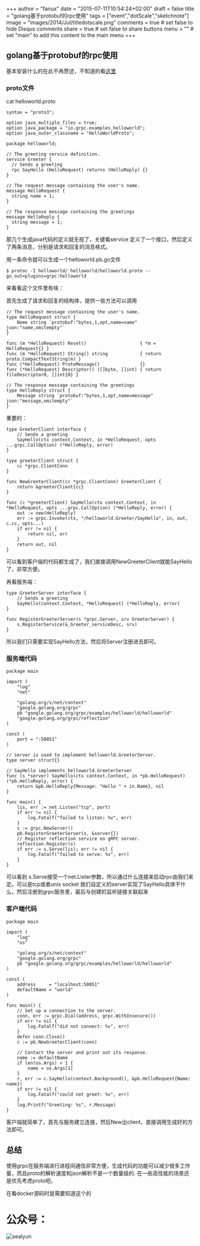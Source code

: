 +++
author = "fanux"
date = "2015-07-11T10:54:24+02:00"
draft = false
title = "golang基于protobuf的rpc使用"
tags = ["event","dotScale","sketchnote"]
image = "images/2014/Jul/titledotscale.png"
comments = true     # set false to hide Disqus comments
share = true        # set false to share buttons
menu = ""           # set "main" to add this content to the main menu
+++

## golang基于protobuf的rpc使用
基本安装什么的在此不再赘述，不知道的看[这里](http://www.grpc.io/docs/quickstart/go.html)

### proto文件
cat helloworld.proto
```
syntax = "proto3";

option java_multiple_files = true;
option java_package = "io.grpc.examples.helloworld";
option java_outer_classname = "HelloWorldProto";

package helloworld;

// The greeting service definition.
service Greeter {
  // Sends a greeting
  rpc SayHello (HelloRequest) returns (HelloReply) {}
}

// The request message containing the user's name.
message HelloRequest {
  string name = 1;
}

// The response message containing the greetings
message HelloReply {
  string message = 1;
}
```
那几个生成java代码的定义就无视了，关键看service
定义了一个接口，然后定义了两条消息，分别是请求和回复的消息格式。

用一条命令就可以生成一个helloworld.pb.go文件
```
$ protoc -I helloworld/ helloworld/helloworld.proto --go_out=plugins=grpc:helloworld
```
来看看这个文件里有啥：

首先生成了请求和回复的结构体，提供一些方法可以调用
```
// The request message containing the user's name.
type HelloRequest struct {
    Name string `protobuf:"bytes,1,opt,name=name" json:"name,omitempty"`
}

func (m *HelloRequest) Reset()                    { *m = HelloRequest{} }
func (m *HelloRequest) String() string            { return proto.CompactTextString(m) }
func (*HelloRequest) ProtoMessage()               {}
func (*HelloRequest) Descriptor() ([]byte, []int) { return fileDescriptor0, []int{0} }

// The response message containing the greetings
type HelloReply struct {
    Message string `protobuf:"bytes,1,opt,name=message" json:"message,omitempty"`
}
```

重要的：
```
type GreeterClient interface {
    // Sends a greeting
    SayHello(ctx context.Context, in *HelloRequest, opts ...grpc.CallOption) (*HelloReply, error)
}

type greeterClient struct {
    cc *grpc.ClientConn
}

func NewGreeterClient(cc *grpc.ClientConn) GreeterClient {
    return &greeterClient{cc}
}

func (c *greeterClient) SayHello(ctx context.Context, in *HelloRequest, opts ...grpc.CallOption) (*HelloReply, error) {
    out := new(HelloReply)
    err := grpc.Invoke(ctx, "/helloworld.Greeter/SayHello", in, out, c.cc, opts...)
    if err != nil {
        return nil, err
    }
    return out, nil
}
```
可以看到客户端的代码都生成了，我们直接调用NewGreeterClient就能SayHello了，非常方便。

再看服务端：
```
type GreeterServer interface {
    // Sends a greeting
    SayHello(context.Context, *HelloRequest) (*HelloReply, error)
}

func RegisterGreeterServer(s *grpc.Server, srv GreeterServer) {
    s.RegisterService(&_Greeter_serviceDesc, srv)
}
```
所以我们只需要实现SayHello方法，然后将Server注册进去即可。

### 服务端代码
```
package main

import (
    "log"
    "net"

    "golang.org/x/net/context"
    "google.golang.org/grpc"
    pb "google.golang.org/grpc/examples/helloworld/helloworld"
    "google.golang.org/grpc/reflection"
)

const (
    port = ":50051"
)

// server is used to implement helloworld.GreeterServer.
type server struct{}

// SayHello implements helloworld.GreeterServer
func (s *server) SayHello(ctx context.Context, in *pb.HelloRequest) (*pb.HelloReply, error) {
    return &pb.HelloReply{Message: "Hello " + in.Name}, nil
}

func main() {
    lis, err := net.Listen("tcp", port)
    if err != nil {
        log.Fatalf("failed to listen: %v", err)
    }
    s := grpc.NewServer()
    pb.RegisterGreeterServer(s, &server{})
    // Register reflection service on gRPC server.
    reflection.Register(s)
    if err := s.Serve(lis); err != nil {
        log.Fatalf("failed to serve: %v", err)
    }
}
```
可以看到 s.Serve接受一个net.Lister参数，所以通过什么连接来启动rpc由我们来定。可以是tcp或者unix socket
我们自定义的server实现了SayHello具体干什么，然后注册到grpc服务里，最后与创建的监听链接关联起来

### 客户端代码
```
package main

import (
    "log"
    "os"

    "golang.org/x/net/context"
    "google.golang.org/grpc"
    pb "google.golang.org/grpc/examples/helloworld/helloworld"
)

const (
    address     = "localhost:50051"
    defaultName = "world"
)

func main() {
    // Set up a connection to the server.
    conn, err := grpc.Dial(address, grpc.WithInsecure())
    if err != nil {
        log.Fatalf("did not connect: %v", err)
    }
    defer conn.Close()
    c := pb.NewGreeterClient(conn)

    // Contact the server and print out its response.
    name := defaultName
    if len(os.Args) > 1 {
        name = os.Args[1]
    }
    r, err := c.SayHello(context.Background(), &pb.HelloRequest{Name: name})
    if err != nil {
        log.Fatalf("could not greet: %v", err)
    }
    log.Printf("Greeting: %s", r.Message)
}
```
客户端就简单了，首先与服务建立连接，然后New出client，直接调用生成好的方法即可。

## 总结
使用grpc在服务端进行进程间通信非常方便，生成代码的功能可以减少很多工作量，而且proto的解析速度和json解析不是一个数量级的. 在一些高性能的场景还是优先考虑proto吧。

在看docker源码时是需要知道这个的

# 公众号：
![sealyun](https://sealyun.com/kubernetes-qrcode.jpg)
